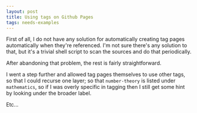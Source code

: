 ```yaml
---
layout: post
title: Using tags on Github Pages
tags: needs-examples
---
```

First of all, I do not have any solution for automatically creating tag
pages automatically when they're referenced.  I'm not sure there's any
solution to that, but it's a trivial shell script to scan the sources
and do that periodically.

After abandoning that problem, the rest is fairly straightforward.

I went a step further and allowed tag pages themselves to use other
tags, so that I could recurse one layer; so that `number-theory` is
listed under `mathematics`, so if I was overly specific in tagging then
I still get some hint by looking under the broader label.

Etc...
